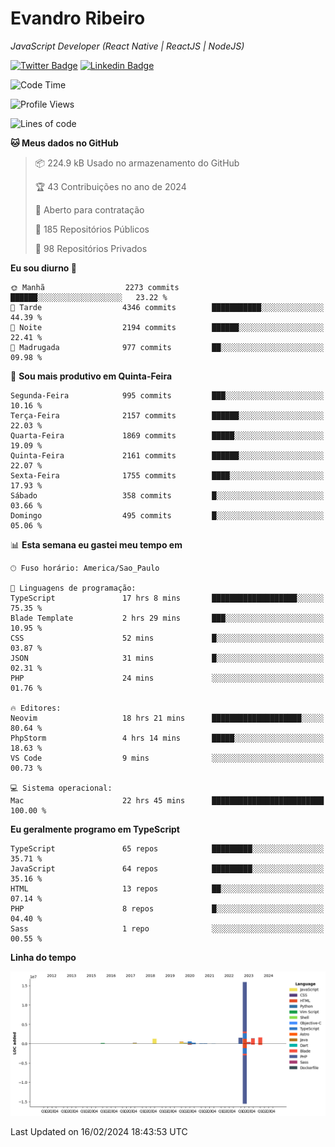 # Evandro **Ribeiro**

*JavaScript Developer (React Native | ReactJS | NodeJS)*

[![Twitter Badge](https://img.shields.io/badge/-@ribeiroevandro-201B2D?style=flat-square&labelColor=201B2D&logo=twitter&logoColor=white&link=https://twitter.com/ribeiroevandro)](https://twitter.com/ribeiroevandro) 
[![Linkedin Badge](https://img.shields.io/badge/-Evandro%20Ribeiro-201B2D?style=flat-square&logo=Linkedin&logoColor=white&link=https://www.linkedin.com/in/ribeiroevandro)](https://www.linkedin.com/in/ribeiroevandro) 


<!--START_SECTION:waka-->
![Code Time](http://img.shields.io/badge/Code%20Time-3%2C694%20hrs%2059%20mins-blue)

![Profile Views](http://img.shields.io/badge/Visualizac%C3%B5es%20do%20perfil-0-blue)

![Lines of code](https://img.shields.io/badge/Desde%20o%20Hello%20World%20eu%20escrevi-24.1%20million%20linhas%20de%20c%C3%B3digo-blue)

**🐱 Meus dados no GitHub** 

> 📦 224.9 kB Usado no armazenamento do GitHub 
 > 
> 🏆 43 Contribuições no ano de 2024
 > 
> 💼 Aberto para contratação
 > 
> 📜 185 Repositórios Públicos 
 > 
> 🔑 98 Repositórios Privados 
 > 
**Eu sou diurno 🐤** 

```text
🌞 Manhã                  2273 commits        ██████░░░░░░░░░░░░░░░░░░░   23.22 % 
🌆 Tarde                  4346 commits        ███████████░░░░░░░░░░░░░░   44.39 % 
🌃 Noite                  2194 commits        ██████░░░░░░░░░░░░░░░░░░░   22.41 % 
🌙 Madrugada              977 commits         ██░░░░░░░░░░░░░░░░░░░░░░░   09.98 % 
```
📅 **Sou mais produtivo em Quinta-Feira** 

```text
Segunda-Feira            995 commits         ███░░░░░░░░░░░░░░░░░░░░░░   10.16 % 
Terça-Feira              2157 commits        ██████░░░░░░░░░░░░░░░░░░░   22.03 % 
Quarta-Feira             1869 commits        █████░░░░░░░░░░░░░░░░░░░░   19.09 % 
Quinta-Feira             2161 commits        ██████░░░░░░░░░░░░░░░░░░░   22.07 % 
Sexta-Feira              1755 commits        ████░░░░░░░░░░░░░░░░░░░░░   17.93 % 
Sábado                   358 commits         █░░░░░░░░░░░░░░░░░░░░░░░░   03.66 % 
Domingo                  495 commits         █░░░░░░░░░░░░░░░░░░░░░░░░   05.06 % 
```


📊 **Esta semana eu gastei meu tempo em** 

```text
🕑︎ Fuso horário: America/Sao_Paulo

💬 Linguagens de programação: 
TypeScript               17 hrs 8 mins       ███████████████████░░░░░░   75.35 % 
Blade Template           2 hrs 29 mins       ███░░░░░░░░░░░░░░░░░░░░░░   10.95 % 
CSS                      52 mins             █░░░░░░░░░░░░░░░░░░░░░░░░   03.87 % 
JSON                     31 mins             █░░░░░░░░░░░░░░░░░░░░░░░░   02.31 % 
PHP                      24 mins             ░░░░░░░░░░░░░░░░░░░░░░░░░   01.76 % 

🔥 Editores: 
Neovim                   18 hrs 21 mins      ████████████████████░░░░░   80.64 % 
PhpStorm                 4 hrs 14 mins       █████░░░░░░░░░░░░░░░░░░░░   18.63 % 
VS Code                  9 mins              ░░░░░░░░░░░░░░░░░░░░░░░░░   00.73 % 

💻 Sistema operacional: 
Mac                      22 hrs 45 mins      █████████████████████████   100.00 % 
```

**Eu geralmente programo em TypeScript** 

```text
TypeScript               65 repos            █████████░░░░░░░░░░░░░░░░   35.71 % 
JavaScript               64 repos            █████████░░░░░░░░░░░░░░░░   35.16 % 
HTML                     13 repos            ██░░░░░░░░░░░░░░░░░░░░░░░   07.14 % 
PHP                      8 repos             █░░░░░░░░░░░░░░░░░░░░░░░░   04.40 % 
Sass                     1 repo              ░░░░░░░░░░░░░░░░░░░░░░░░░   00.55 % 
```



**Linha do tempo**

![Lines of Code chart](https://raw.githubusercontent.com/ribeiroevandro/ribeiroevandro/main/assets/bar_graph.png)


 Last Updated on 16/02/2024 18:43:53 UTC
<!--END_SECTION:waka-->
